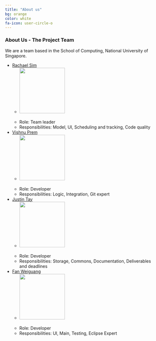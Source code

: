 ```yaml
---
title: "About us"
bg: orange
color: white
fa-icon: user-circle-o
---	
```


### About Us - The Project Team

We are a team based in the School of Computing, National University of Singapore.

* [Rachael Sim](https://github.com/rachx)
   * <img src="https://www.dropbox.com/s/meu5emynn73vsnl/RachaelSim.JPG?raw=1" width="150"><br><br>
   * Role: Team leader <br>
   * Responsibilities: Model, UI, Scheduling and tracking, Code quality
* [Vishnu Prem](https://github.com/burnflare)
   * <img src="https://scontent-sin6-1.xx.fbcdn.net/v/t1.0-9/11164569_702434850048_9036107510817008066_n.jpg?oh=7bb9786a1649e0a996c420ad171b4b89&oe=5867997C" width="150"><br><br>
   * Role: Developer <br>
   * Responsibilities: Logic, Integration, Git expert
* [Justin Tay](https://github.com/INCENDE)
   * <img src="https://scontent-sin6-1.xx.fbcdn.net/v/t1.0-1/13263887_10154230768419399_6568873221777598771_n.jpg?oh=44a8b0e75beff2a5093d9ebe41e8184d&oe=58676A35" width="150"><br><br>
   * Role: Developer <br>
   * Responsibilities: Storage, Commons, Documentation, Deliverables and deadlines
* [Fan Weiguang](https://github.com/fanwgwg)
   * <img src="https://scontent-sin6-1.xx.fbcdn.net/v/t1.0-9/1620807_533605616799102_1063760847210595216_n.jpg?oh=a234967df49b7f4897f5848eaa8d5994&oe=586F7062" width="150"><br><br>
   * Role: Developer <br>
   * Responsibilities: UI, Main, Testing, Eclipse Expert


